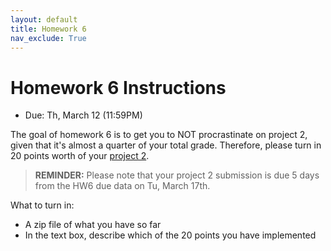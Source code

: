 ```yaml
---
layout: default
title: Homework 6
nav_exclude: True
---
```


# Homework 6 Instructions
* Due: Th, March 12 (11:59PM)

The goal of homework 6 is to get you to NOT procrastinate on project 2, given that it's almost a quarter of your total grade. Therefore, please turn in 20 points worth of your <a href="https://docs.google.com/document/d/1oilw3WaIedJJnklT5WXkXvolxcxO9ZyzDLMTN_hB2uw/edit?usp=sharing" target="_blank">project 2</a>. 

> **REMINDER:** Please note that your project 2 submission is due 5 days from the HW6 due data on Tu, March 17th.

What to turn in:
* A zip file of what you have so far
* In the text box, describe which of the 20 points you have implemented